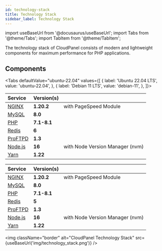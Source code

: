 ```yaml
---
id: technology-stack
title: Technology Stack
sidebar_label: Technology Stack
---
```


import useBaseUrl from '@docusaurus/useBaseUrl';
import Tabs from '@theme/Tabs';
import TabItem from '@theme/TabItem';

The technology stack of CloudPanel consists of modern and lightweight components for maximum performance for PHP applications.

## Components

<Tabs
defaultValue="ubuntu-22.04"
values={[
{ label: 'Ubuntu 22.04 LTS', value: 'ubuntu-22.04', },
{ label: 'Debian 11 LTS', value: 'debian-11', },
]}>
<TabItem value="ubuntu-22.04">

| Service                                                                                                                                                                   | Version(s)  |                                 |
|:--------------------------------------------------------------------------------------------------------------------------------------------------------------------------|:------------|:--------------------------------|
| [NGINX](https://nginx.org)                                                                                                                                                | **1.20.2**  | with PageSpeed Module           |
| [MySQL](https://www.percona.com/software/mysql-database/percona-server)                                                                                                   | **8.0**     |                                 |
| [PHP](https://www.php.net)                                                                                                                                                | **7.1-8.1** |                                 |
| [Redis](https://redis.io)                                                                                                                                                 | **6**       |                                 |
| [ProFTPD](http://www.proftpd.org)                                                                                                                                         | **1.3**     |                                 |
| [Node.js](https://nodejs.org)                                                                                                                                             | **16**      | with Node Version Manager (nvm) |
| [Yarn](https://yarnpkg.com)                                                                                                                                               | **1.22**    |                                 |

</TabItem>
<TabItem value="debian-11">

| Service                                                                                                                                                                   | Version(s)  |                                 |
|:--------------------------------------------------------------------------------------------------------------------------------------------------------------------------|:------------|:--------------------------------|
| [NGINX](https://nginx.org)                                                                                                                                                | **1.20.2**  | with PageSpeed Module           |
| [MySQL](https://www.percona.com/software/mysql-database/percona-server)                                                                                                   | **8.0**     |                                 |
| [PHP](https://www.php.net)                                                                                                                                                | **7.1-8.1** |                                 |
| [Redis](https://redis.io)                                                                                                                                                 | **5**       |                                 |
| [ProFTPD](http://www.proftpd.org)                                                                                                                                         | **1.3**     |                                 |
| [Node.js](https://nodejs.org)                                                                                                                                             | **16**      | with Node Version Manager (nvm) |
| [Yarn](https://yarnpkg.com)                                                                                                                                               | **1.22**    |                                 |

</TabItem>
</Tabs>

<img className="border" alt="CloudPanel Technology Stack" src={useBaseUrl('img/technology_stack.png')} />